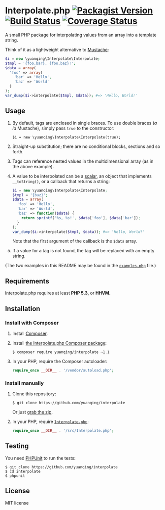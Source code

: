 # Interpolate.php [![Packagist Version](http://img.shields.io/packagist/v/yuanqing/interpolate.svg)](https://packagist.org/packages/yuanqing/interpolate) [![Build Status](https://img.shields.io/travis/yuanqing/interpolate.svg)](https://travis-ci.org/yuanqing/interpolate) [![Coverage Status](https://img.shields.io/coveralls/yuanqing/interpolate.svg)](https://coveralls.io/r/yuanqing/interpolate)

A small PHP package for interpolating values from an array into a template string.

Think of it as a lightweight alternative to [Mustache](https://github.com/bobthecow/mustache.php):

```php
$i = new \yuanqing\Interpolate\Interpolate;
$tmpl = '{foo.bar}, {foo.baz}!';
$data = array(
  'foo' => array(
    'bar' => 'Hello',
    'baz' => 'World'
  )
);
var_dump($i->interpolate($tmpl, $data)); #=> 'Hello, World!'
```

## Usage

1. By default, tags are enclosed in single braces. To use double braces (*a la* Mustache), simply pass `true` to the constructor:

    ```
    $i = new \yuanqing\Interpolate\Interpolate(true);
    ```

2. Straight-up substitution; there are no conditional blocks, sections and so forth.

3. Tags can reference nested values in the multidimensional array (as in the above example).

4. A value to be interpolated can be a [scalar](http://php.net/manual/en/function.is-scalar.php), an object that implements `__toString()`, or a callback that returns a string:

    ```php
    $i = new \yuanqing\Interpolate\Interpolate;
    $tmpl = '{baz}';
    $data = array(
      'foo' => 'Hello',
      'bar' => 'World',
      'baz' => function($data) {
        return sprintf('%s, %s!', $data['foo'], $data['bar']);
      }
    );
    var_dump($i->interpolate($tmpl, $data)); #=> 'Hello, World!'
    ```

    Note that the first argument of the callback is the `$data` array.

5. If a value for a tag is not found, the tag will be replaced with an empty string.

(The two examples in this README may be found in the [`examples.php`](https://github.com/yuanqing/interpolate/blob/master/examples.php) file.)

## Requirements

Interpolate.php requires at least **PHP 5.3**, or **HHVM**.

## Installation

### Install with Composer

1. Install [Composer](http://getcomposer.org/).

2. Install [the Interpolate.php Composer package](https://packagist.org/packages/yuanqing/interpolate):

    ```
    $ composer require yuanqing/interpolate ~1.1
    ```

3. In your PHP, require the Composer autoloader:

    ```php
    require_once __DIR__ . '/vendor/autoload.php';
    ```

### Install manually

1. Clone this repository:

    ```
    $ git clone https://github.com/yuanqing/interpolate
    ```

    Or just [grab the zip](https://github.com/yuanqing/interpolate/archive/master.zip).

2. In your PHP, require [`Interpolate.php`](https://github.com/yuanqing/interpolate/blob/master/src/Interpolate.php):

    ```php
    require_once __DIR__ . '/src/Interpolate.php';
    ```

## Testing

You need [PHPUnit](http://phpunit.de/) to run the tests:

```
$ git clone https://github.com/yuanqing/interpolate
$ cd interpolate
$ phpunit
```

## License

MIT license
